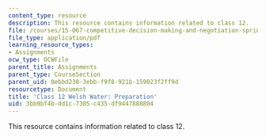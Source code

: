 ```yaml
---
content_type: resource
description: This resource contains information related to class 12.
file: /courses/15-067-competitive-decision-making-and-negotiation-spring-2011/3bb9bf4bdd1c7305c435df9447888804_MIT15_067S11_Cl12_W_W_PR.pdf
file_type: application/pdf
learning_resource_types:
- Assignments
ocw_type: OCWFile
parent_title: Assignments
parent_type: CourseSection
parent_uid: 0ebbd238-3ebb-f9f8-921b-159023f2ff9d
resourcetype: Document
title: 'Class 12 Welsh Water: Preparation'
uid: 3bb9bf4b-dd1c-7305-c435-df9447888804
---
```

This resource contains information related to class 12.


